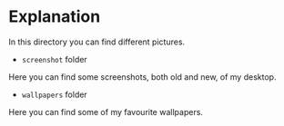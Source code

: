 # Explanation
In this directory you can find different pictures.

- `screenshot` folder

Here you can find some screenshots, both old and new, of my desktop.


- `wallpapers` folder

Here you can find some of my favourite wallpapers.
